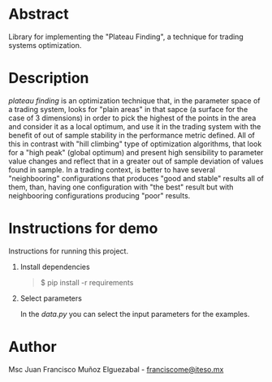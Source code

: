 
# Abstract
Library for implementing the "Plateau Finding", a technique for trading systems optimization.

# Description
_plateau finding_ is an optimization technique that, in the parameter space of a trading system,
looks for "plain areas" in that sapce (a surface for the case of 3 dimensions) in order to pick the
 highest of the points in the area and consider it as a local optimum, and use it in the trading system
  with the benefit of out of sample stability in the performance metric defined. 
 All of this in contrast with "hill climbing" type of optimization algorithms, that look for a "high peak"
  (global optimum) and present high sensibility to parameter value changes and reflect that in a greater
  out of sample deviation of values found in sample. In a trading context, is better to have several 
"neighbooring" configurations that produces "good and stable" results all of them, than, having one 
configuration with "the best" result but with neighbooring configurations producing "poor" results.

# Instructions for demo
Instructions for running this project.

1. Install dependencies

    > $ pip install -r requirements

2. Select parameters
    
    In the _data.py_ you can select the input parameters for the examples. 

# Author
Msc Juan Francisco Muñoz Elguezabal - franciscome@iteso.mx
